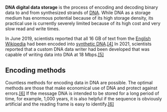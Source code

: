 **DNA digital data storage** is the process of encoding and decoding binary data to and from synthesized strands of [DNA](https://en.wikipedia.org/wiki/DNA "DNA").
While DNA as a storage medium has enormous potential because of its high storage density, its practical use is currently severely limited because of its high cost and very slow read and write times.

In June 2019, scientists reported that all 16 GB of text from the [English Wikipedia](https://en.wikipedia.org/wiki/English_Wikipedia "English Wikipedia") had been encoded into [synthetic DNA](https://en.wikipedia.org/wiki/Synthetic_DNA "Synthetic DNA").[[4]](https://en.wikipedia.org/wiki/DNA_digital_data_storage#cite_note-CNET-20190629-4) In 2021, scientists reported that a custom DNA data writer had been developed that was capable of writing data into DNA at 18 Mbps.[[5]](https://en.wikipedia.org/wiki/DNA_digital_data_storage#cite_note-biorxiv.org-5)

## Encoding methods

Countless methods for encoding data in DNA are possible. The optimal methods are those that make economical use of DNA and protect against errors.[[6]](https://en.wikipedia.org/wiki/DNA_digital_data_storage#cite_note-Smith2003-6) If the message DNA is intended to be stored for a long period of time, for example, 1,000 years, it is also helpful if the sequence is obviously artificial and the reading frame is easy to identify.[[6]](https://en.wikipedia.org/wiki/DNA_digital_data_storage#cite_note-Smith2003-6)